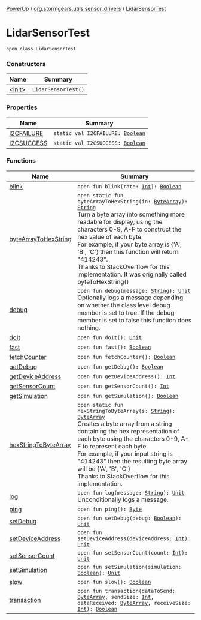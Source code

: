 [PowerUp](../../index.md) / [org.stormgears.utils.sensor_drivers](../index.md) / [LidarSensorTest](./index.md)

# LidarSensorTest

`open class LidarSensorTest`

### Constructors

| Name | Summary |
|---|---|
| [&lt;init&gt;](-init-.md) | `LidarSensorTest()` |

### Properties

| Name | Summary |
|---|---|
| [I2CFAILURE](-i2-c-f-a-i-l-u-r-e.md) | `static val I2CFAILURE: `[`Boolean`](https://kotlinlang.org/api/latest/jvm/stdlib/kotlin/-boolean/index.html) |
| [I2CSUCCESS](-i2-c-s-u-c-c-e-s-s.md) | `static val I2CSUCCESS: `[`Boolean`](https://kotlinlang.org/api/latest/jvm/stdlib/kotlin/-boolean/index.html) |

### Functions

| Name | Summary |
|---|---|
| [blink](blink.md) | `open fun blink(rate: `[`Int`](https://kotlinlang.org/api/latest/jvm/stdlib/kotlin/-int/index.html)`): `[`Boolean`](https://kotlinlang.org/api/latest/jvm/stdlib/kotlin/-boolean/index.html) |
| [byteArrayToHexString](byte-array-to-hex-string.md) | `open static fun byteArrayToHexString(in: `[`ByteArray`](https://kotlinlang.org/api/latest/jvm/stdlib/kotlin/-byte-array/index.html)`): `[`String`](https://kotlinlang.org/api/latest/jvm/stdlib/kotlin/-string/index.html)<br>Turn a byte array into something more readable for display, using the characters 0-9, A-F to construct the hex value of each byte. <br> For example, if your byte array is {'A', 'B', 'C'} then this function will return "414243". <br> Thanks to StackOverflow for this implementation. It was originally called byteToHexString() |
| [debug](debug.md) | `open fun debug(message: `[`String`](https://kotlinlang.org/api/latest/jvm/stdlib/kotlin/-string/index.html)`): `[`Unit`](https://kotlinlang.org/api/latest/jvm/stdlib/kotlin/-unit/index.html)<br>Optionally logs a message depending on whether the class level debug member is set to true. If the debug member is set to false this function does nothing. |
| [doIt](do-it.md) | `open fun doIt(): `[`Unit`](https://kotlinlang.org/api/latest/jvm/stdlib/kotlin/-unit/index.html) |
| [fast](fast.md) | `open fun fast(): `[`Boolean`](https://kotlinlang.org/api/latest/jvm/stdlib/kotlin/-boolean/index.html) |
| [fetchCounter](fetch-counter.md) | `open fun fetchCounter(): `[`Boolean`](https://kotlinlang.org/api/latest/jvm/stdlib/kotlin/-boolean/index.html) |
| [getDebug](get-debug.md) | `open fun getDebug(): `[`Boolean`](https://kotlinlang.org/api/latest/jvm/stdlib/kotlin/-boolean/index.html) |
| [getDeviceAddress](get-device-address.md) | `open fun getDeviceAddress(): `[`Int`](https://kotlinlang.org/api/latest/jvm/stdlib/kotlin/-int/index.html) |
| [getSensorCount](get-sensor-count.md) | `open fun getSensorCount(): `[`Int`](https://kotlinlang.org/api/latest/jvm/stdlib/kotlin/-int/index.html) |
| [getSimulation](get-simulation.md) | `open fun getSimulation(): `[`Boolean`](https://kotlinlang.org/api/latest/jvm/stdlib/kotlin/-boolean/index.html) |
| [hexStringToByteArray](hex-string-to-byte-array.md) | `open static fun hexStringToByteArray(s: `[`String`](https://kotlinlang.org/api/latest/jvm/stdlib/kotlin/-string/index.html)`): `[`ByteArray`](https://kotlinlang.org/api/latest/jvm/stdlib/kotlin/-byte-array/index.html)<br>Creates a byte array from a string containing the hex representation of each byte using the characters 0-9, A-F to represent each byte. <br> For example, if your input string is "414243" then the resulting byte array will be {'A', 'B', 'C'} <br> Thanks to StackOverflow for this implementation. |
| [log](log.md) | `open fun log(message: `[`String`](https://kotlinlang.org/api/latest/jvm/stdlib/kotlin/-string/index.html)`): `[`Unit`](https://kotlinlang.org/api/latest/jvm/stdlib/kotlin/-unit/index.html)<br>Unconditionally logs a message. |
| [ping](ping.md) | `open fun ping(): `[`Byte`](https://kotlinlang.org/api/latest/jvm/stdlib/kotlin/-byte/index.html) |
| [setDebug](set-debug.md) | `open fun setDebug(debug: `[`Boolean`](https://kotlinlang.org/api/latest/jvm/stdlib/kotlin/-boolean/index.html)`): `[`Unit`](https://kotlinlang.org/api/latest/jvm/stdlib/kotlin/-unit/index.html) |
| [setDeviceAddress](set-device-address.md) | `open fun setDeviceAddress(deviceAddress: `[`Int`](https://kotlinlang.org/api/latest/jvm/stdlib/kotlin/-int/index.html)`): `[`Unit`](https://kotlinlang.org/api/latest/jvm/stdlib/kotlin/-unit/index.html) |
| [setSensorCount](set-sensor-count.md) | `open fun setSensorCount(count: `[`Int`](https://kotlinlang.org/api/latest/jvm/stdlib/kotlin/-int/index.html)`): `[`Unit`](https://kotlinlang.org/api/latest/jvm/stdlib/kotlin/-unit/index.html) |
| [setSimulation](set-simulation.md) | `open fun setSimulation(simulation: `[`Boolean`](https://kotlinlang.org/api/latest/jvm/stdlib/kotlin/-boolean/index.html)`): `[`Unit`](https://kotlinlang.org/api/latest/jvm/stdlib/kotlin/-unit/index.html) |
| [slow](slow.md) | `open fun slow(): `[`Boolean`](https://kotlinlang.org/api/latest/jvm/stdlib/kotlin/-boolean/index.html) |
| [transaction](transaction.md) | `open fun transaction(dataToSend: `[`ByteArray`](https://kotlinlang.org/api/latest/jvm/stdlib/kotlin/-byte-array/index.html)`, sendSize: `[`Int`](https://kotlinlang.org/api/latest/jvm/stdlib/kotlin/-int/index.html)`, dataReceived: `[`ByteArray`](https://kotlinlang.org/api/latest/jvm/stdlib/kotlin/-byte-array/index.html)`, receiveSize: `[`Int`](https://kotlinlang.org/api/latest/jvm/stdlib/kotlin/-int/index.html)`): `[`Boolean`](https://kotlinlang.org/api/latest/jvm/stdlib/kotlin/-boolean/index.html) |

